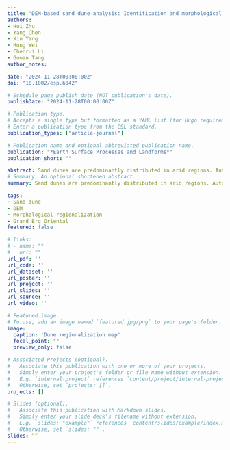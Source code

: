 ```yaml
---
title: "DEM-based sand dune analysis: Identification and morphological regionalization in the Grand Erg Oriental"
authors:
- Hui Zhu
- Yang Chen
- Xin Yang
- Hong Wei
- Chenrui Li
- Guoan Tang
author_notes:

date: "2024-11-28T00:00:00Z"
doi: "10.1002/esp.6042"

# Schedule page publish date (NOT publication's date).
publishDate: "2024-11-28T00:00:00Z"

# Publication type.
# Accepts a single type but formatted as a YAML list (for Hugo requirements).
# Enter a publication type from the CSL standard.
publication_types: ["article-journal"]

# Publication name and optional abbreviated publication name.
publication: "*Earth Surface Processes and Landforms*"
publication_short: ""

abstract: Sand dunes are predominantly distributed in arid regions. Automatic mapping and regionalization of sand dunes in large-scale areas are crucial to understanding the evolution trends of aeolian sand environments. Different from existing studies primarily focused on mapping the extent of desert areas, this study proposes a framework for automatic identification and comprehensive regionalization based on dunes morphology. First, the basal terrain of the dune area is constructed, and the difference between this basal terrain and the DEM is calculated using threshold segmentation to delineate the extent of dunes. Further, some landscape metrics are selected to quantify the collective morphological characteristics of sand dunes. Then, a spatially constrained multivariate clustering method is applied to regionalize dunes comprehensively. Compared to existing DEM-based dune extraction methods, this method can represent dune characteristics more accurately. The application in the Grand Erg Oriental achieved a high extraction accuracy of 94.17%, indicating its suitability for identifying dunes with diverse types in large-scale areas. a six-region map is generated that can clearly demonstrate diverse landscape patterns of dunes. The results indicate that the subregions containing branching linear dunes and network dunes have the highest area proportions, accounting for 27.68% and 26.83% of the total study area, respectively. This study provides valuable reference for aeolian geomorphology research specifically offering support for studies in the Grand Erg Oriental region.
# Summary. An optional shortened abstract.
summary: Sand dunes are predominantly distributed in arid regions. Automatic mapping and regionalization of sand dunes in large-scale areas are crucial to understanding the evolution trends of aeolian sand environments. Different from existing studies primarily focused on mapping the extent of desert areas, this study proposes a framework for automatic identification and comprehensive regionalization based on dunes morphology. 

tags:
- Sand dune
- DEM
- Morphological regionalization
- Grand Erg Oriental
featured: false

# links:
# - name: ""
#   url: ""
url_pdf: ''
url_code: ''
url_dataset: ''
url_poster: ''
url_project: ''
url_slides: ''
url_source: ''
url_video: ''

# Featured image
# To use, add an image named `featured.jpg/png` to your page's folder. 
image:
  caption: 'Dune regionalization map'
  focal_point: ""
  preview_only: false

# Associated Projects (optional).
#   Associate this publication with one or more of your projects.
#   Simply enter your project's folder or file name without extension.
#   E.g. `internal-project` references `content/project/internal-project/index.md`.
#   Otherwise, set `projects: []`.
projects: []

# Slides (optional).
#   Associate this publication with Markdown slides.
#   Simply enter your slide deck's filename without extension.
#   E.g. `slides: "example"` references `content/slides/example/index.md`.
#   Otherwise, set `slides: ""`.
slides: “”
---
```


<!-- {{% callout note %}}
Click the *Cite* button above to demo the feature to enable visitors to import publication metadata into their reference management software.
{{% /callout %}} -->
<!-- 
{{% callout note %}}
Create your slides in Markdown - click the *Slides* button to check out the example.
{{% /callout %}}

Add the publication's **full text** or **supplementary notes** here. You can use rich formatting such as including [code, math, and images](https://docs.hugoblox.com/content/writing-markdown-latex/). -->
